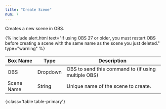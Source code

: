 ```yaml
---
title: "Create Scene"
num: 7
---
```


Creates a new scene in OBS. 

{% include alert.html text="If using OBS 27 or older, you must restart OBS before creating a scene with the same name as the scene you just deleted." type="warning" %} 

| Box Name | Type | Description | 
|-------|--------|--------
|OBS|Dropdown|OBS to send this command to (if using multiple OBS)|
| Scene Name | String | Unique name of the scene to create. |
{:class='table table-primary'}









